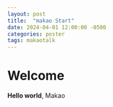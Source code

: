 ```yaml
---
layout: post
title:  "makao Start"
date: 2024-04-01 12:00:00 -0500
categories: poster
tags: makaotalk
---
```


# Welcome

**Hello world**, Makao